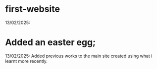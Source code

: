 # first-website
13/02/2025:
# Added an easter egg;

13/02/2025:
Added previous works to the main site created using what i learnt more recently.
